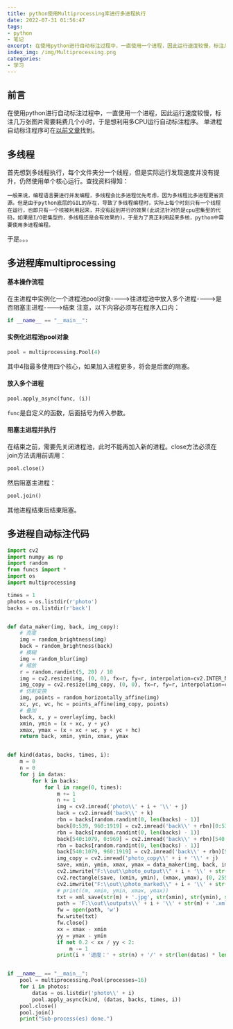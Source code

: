 ```yaml
---
title: python使用Multiprocessing库进行多进程执行
date: 2022-07-31 01:56:47
tags:
- python
- 笔记
excerpt: 在使用python进行自动标注过程中，一直使用一个进程，因此运行速度较慢，标注几万张图片需要耗费几个小时，于是想利用多CPU运行自动标注程序...
index_img: /img/Multiprocessing.png
categories: 
- 学习
---
```

## 前言
在使用python进行自动标注过程中，一直使用一个进程，因此运行速度较慢，标注几万张图片需要耗费几个小时，于是想利用多CPU运行自动标注程序。
单进程自动标注程序可在[以前文章](http://triority.cn/2022/06/21/auto-marking/ "以前文章")找到。
## 多线程
首先想到多线程执行，每个文件夹分一个线程，但是实际运行发现速度并没有提升，仍然使用单个核心运行。查找资料得知：
```
一般来说，编程语言要进行并发编程，多线程会比多进程优先考虑，因为多线程比多进程更省资源。但是由于python底层的GIL的存在，导致了多线程编程时，实际上每个时刻只有一个线程在运行，也即只有一个核被利用起来，并没有起到并行的效果(此说法针对的是cpu密集型的代码，如果是I/O密集型的，多线程还是会有效果的)。于是为了真正利用起来多核，python中需要使用多进程编程。
```
于是。。。
## 多进程库multiprocessing
#### 基本操作流程
在主进程中实例化一个进程池pool对象---->往进程池中放入多个进程---->是否阻塞主进程---->结束
注意，以下内容必须写在程序入口内：
```python
if __name__ == "__main__":
```
#### 实例化进程池pool对象
```python
pool = multiprocessing.Pool(4)
```
其中4指最多使用四个核心，如果加入进程更多，将会是后面的阻塞。
#### 放入多个进程
```python
pool.apply_async(func, (i))
```
`func`是自定义的函数，后面括号为传入参数。
#### 阻塞主进程并执行
在结束之前，需要先关闭进程池，此时不能再加入新的进程。close方法必须在join方法调用前调用：
```python
pool.close()
```
然后阻塞主进程：
```python
pool.join()
```
其他进程结束后结束阻塞。

## 多进程自动标注代码
```python
import cv2
import numpy as np
import random
from funcs import *
import os
import multiprocessing

times = 1
photos = os.listdir(r'photo')
backs = os.listdir(r'back')


def data_maker(img, back, img_copy):
    # 亮度
    img = random_brightness(img)
    back = random_brightness(back)
    # 模糊
    img = random_blur(img)
    # 缩放
    r = random.randint(5, 20) / 10
    img = cv2.resize(img, (0, 0), fx=r, fy=r, interpolation=cv2.INTER_NEAREST)
    img_copy = cv2.resize(img_copy, (0, 0), fx=r, fy=r, interpolation=cv2.INTER_NEAREST)
    # 仿射变换
    img, points = random_horizontally_affine(img)
    xc, yc, wc, hc = points_affine(img_copy, points)
    # 叠加
    back, x, y = overlay(img, back)
    xmin, ymin = (x + xc, y + yc)
    xmax, ymax = (x + xc + wc, y + yc + hc)
    return back, xmin, ymin, xmax, ymax


def kind(datas, backs, times, i):
    m = 0
    n = 0
    for j in datas:
        for k in backs:
            for l in range(0, times):
                m += 1
                n += 1
                img = cv2.imread('photo\\' + i + '\\' + j)
                back = cv2.imread('back\\' + k)
                rbn = backs[random.randint(0, len(backs) - 1)]
                back[0:539, 960:1919] = cv2.imread('back\\' + rbn)[0:539, 960:1919]
                rbn = backs[random.randint(0, len(backs) - 1)]
                back[540:1079, 0:969] = cv2.imread('back\\' + rbn)[540:1079, 0:969]
                rbn = backs[random.randint(0, len(backs) - 1)]
                back[540:1079, 960:1919] = cv2.imread('back\\' + rbn)[540:1079, 960:1919]
                img_copy = cv2.imread('photo_copy\\' + i + '\\' + j)
                save, xmin, ymin, xmax, ymax = data_maker(img, back, img_copy)
                cv2.imwrite("F:\\out\\photo_output\\" + i + '\\' + str(m) + '.jpg', save)
                cv2.rectangle(save, (xmin, ymin), (xmax, ymax), (0, 255, 0), 2)
                cv2.imwrite("F:\\out\\photo_marked\\" + i + '\\' + str(m) + '.jpg', save)
                # print((m, xmin, ymin, xmax, ymax))
                txt = xml_save(str(m) + '.jpg', str(xmin), str(ymin), str(xmax), str(ymax))
                path = 'F:\\out\\outputs\\' + i + '\\' + str(m) + '.xml'
                fw = open(path, 'w')
                fw.write(txt)
                fw.close()
                xx = xmax - xmin
                yy = ymax - ymin
                if not 0.2 < xx / yy < 2:
                    m -= 1
                print(i + '进度：' + str(n) + '/' + str(len(datas) * len(backs) * times))


if __name__ == "__main__":
    pool = multiprocessing.Pool(processes=16)
    for i in photos:
        datas = os.listdir('photo\\' + i)
        pool.apply_async(kind, (datas, backs, times, i))
    pool.close()
    pool.join()
    print("Sub-process(es) done.")

```